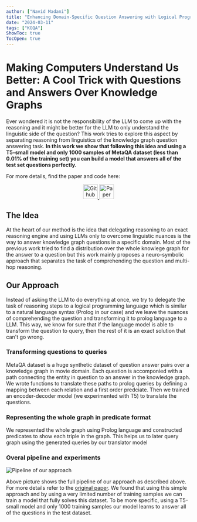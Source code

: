 ```yaml
---
author: ["Navid Madani"]
title: "Enhancing Domain-Specific Question Answering with Logical Programming and Large Language Models"
date: "2024-03-11"
tags: ["KGQA"]
ShowToc: true
TocOpen: true
---
```


# Making Computers Understand Us Better: A Cool Trick with Questions and Answers Over Knowledge Graphs

Ever wondered it is not the responsibility of the LLM to come up with the reasoning and it might be better for the LLM to only understand the linguistic side of the question? This work tries to explore this aspect by separating reasoning from linguistics of the knowledge graph question answering task. **In this work we show that following this idea and using a T5-small model and only 1000 samples of MetaQA dataset (less than 0.01% of the training set) you can build a model that answers all of the test set questions perfectly.**

 For more details, find the paper and code here:

<div align="center">
	<a href="https://github.com/navidmdn/logic_based_qa">
	    <img src="/homepage/images/github-mark.png" width="40" height="40" alt="Github">
	</a>
	<a href="https://openreview.net/pdf?id=ohixFcMzEr">
	    <img src="/homepage/images/paper.png" width="40" height="40" alt="Paper">
	</a>
</div>

## The Idea

At the heart of our method is the idea that delegating reasoning to an exact reasoning engine and using LLMs only to overcome linguistic nuances is the way to answer knowledge graph questions in a specific domain. Most of the previous work tried to find a distribution over the whole knowlege graph for the answer to a question but this work mainly proposes a neuro-symbolic approach that separates the task of comprehending the question and multi-hop reasoning.

## Our Approach

Instead of asking the LLM to do everything at once, we try to delegate the task of reasoning steps to a logical programming language which is similar to a natural language syntax (Prolog in our case) and we leave the nuances of comprehending the question and transforming it to prolog language to a LLM. This way, we know for sure that if the language model is able to transform the question to query, then the rest of it is an exact solution that can't go wrong. 

### Transforming questions to queries

MetaQA dataset is a huge synthetic dataset of question answer pairs over a knowledge graph in movie domain. Each question is accomponied with a path connecting the entity in question to an answer in the knowledge graph. We wrote functions to translate these paths to prolog queries by defining a mapping between each relation and a first order predciate. Then we trained an encoder-decoder model (we experimented with T5) to translate the questions. 

### Representing the whole graph in predicate format

We represented the whole graph using Prolog language and constructed predicates to show each triple in the graph. This helps us to later query graph using the generated queries by our translator model

### Overal pipeline and experiments

![Pipeline of our approach](/homepage/images/aaai24.drawio.png)

Above picture shows the full pipeline of our approach as described above. For more details refer to the [original paper](https://openreview.net/pdf?id=ohixFcMzEr). We found that using this simple approach and by using a very limited number of training samples we can train a model that fully solves this dataset. To be more specific, using a T5-small model and only 1000 training samples our model learns to answer all of the questions in the test dataset. 





